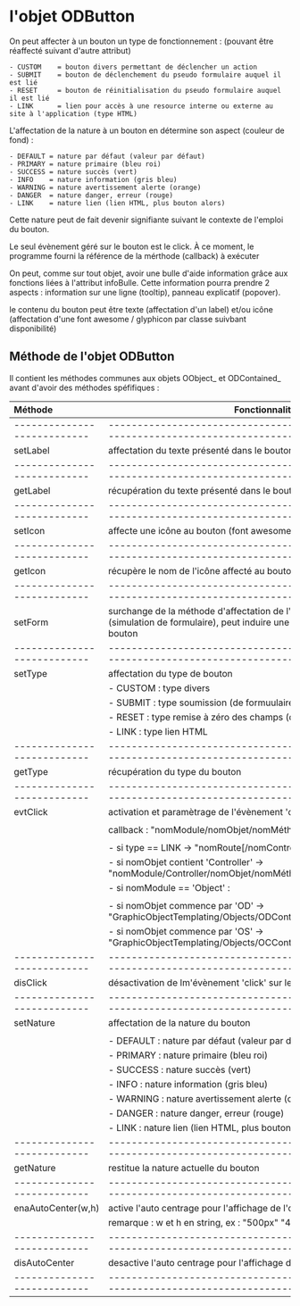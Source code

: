 l'objet ODButton
================

On peut affecter à un bouton un type de fonctionnement : (pouvant être réaffecté suivant d'autre attribut)

	- CUSTOM	= bouton divers permettant de déclencher un action
	- SUBMIT	= bouton de déclenchement du pseudo formulaire auquel il est lié
	- RESET		= bouton de réinitialisation du pseudo formulaire auquel il est lié
	- LINK		= lien pour accès à une resource interne ou externe au site à l'application (type HTML)

L'affectation de la nature à un bouton en détermine son aspect (couleur de fond) :

    - DEFAULT = nature par défaut (valeur par défaut)
    - PRIMARY = nature primaire (bleu roi)
    - SUCCESS = nature succès (vert)
    - INFO    = nature information (gris bleu)
    - WARNING = nature avertissement alerte (orange)
    - DANGER  = nature danger, erreur (rouge)
    - LINK    = nature lien (lien HTML, plus bouton alors)

Cette nature peut de fait devenir signifiante suivant le contexte de l'emploi du bouton.

Le seul évènement géré sur le bouton est le click. À ce moment, le programme fourni la référence de la mérthode (callback) à exécuter

On peut, comme sur tout objet, avoir une bulle d'aide information grâce aux fonctions liées à l'attribut infoBulle.
Cette information pourra prendre 2 aspects : information sur une ligne (tooltip), panneau explicatif (popover).

le contenu du bouton peut être texte (affectation d'un label) et/ou icône (affectation d'une font awesome / glyphicon par classe suivbant disponibilité)

Méthode de l'objet ODButton
---------------------------

Il contient les méthodes communes aux objets OObject_  et ODContained_ avant d'avoir des méthodes spéfifiques :

| Méthode | Fonctionnalité |
| :---  | --- |
| --------------------------- | ------------------------------------------------------------------------------------------------ |
| setLabel          | affectation du texte présenté dans le bouton   |
| --------------------------- | ------------------------------------------------------------------------------------------------ |
| getLabel          | récupération du texte présenté dans le bouton  |
| --------------------------- | ------------------------------------------------------------------------------------------------ |
| setIcon           | affecte une icône au bouton (font awesome / glyphicon) |
| --------------------------- | ------------------------------------------------------------------------------------------------ |
| getIcon           | récupère le nom de l'icône affecté au bouton                                                            |
| --------------------------- | ------------------------------------------------------------------------------------------------ |
| setForm           | surchange de la méthode d'affectation de l'identifiant de regroupement (simulation de formulaire), peut induire une modification du type du bouton                                                         |
| --------------------------- | ------------------------------------------------------------------------------------------------ |
| setType           | affectation du type de bouton                                                                           |
|                   | - CUSTOM : type divers                                                                                  |
|                   | - SUBMIT : type soumission (de formuulaire)                                                             |
|                   | - RESET  : type remise à zéro des champs (de formulaire)                                                |
|                   | - LINK   : type lien HTML                                                                               |
| --------------------------- | ------------------------------------------------------------------------------------------------ |
| getType           | récupération du type du bouton                                                                          |
| --------------------------- | ------------------------------------------------------------------------------------------------ |
| evtClick          | activation et paramètrage de l'évènement 'click' sur le bouton                                          |
|                   |                                                                                                         |
|                   | callback     : "nomModule/nomObjet/nomMéthode"                                                          |
|                   |                                                                                                         |
|                   |  - si type == LINK -> "nomRoute[/nomControlleur[/nomAction[/id]]]"                                      |
|                   |  - si nomObjet contient 'Controller' -> "nomModule/Controller/nomObjet/nomMéthode"                      |
|                   |  - si nomModule == 'Object' :                                                                           |
|                   |                                                                                                         |
|                   |    - si nomObjet commence par 'OD' -> "GraphicObjectTemplating/Objects/ODContained/nomObjet/nomMéthode" |
|                   |    - si nomObjet commence par 'OS' -> "GraphicObjectTemplating/Objects/OCContainer/nomObjet/nomMéthode" |
| --------------------------- | ------------------------------------------------------------------------------------------------ |
| disClick          | désactivation de lm'évènement 'click' sur le bouton                                                     |
| --------------------------- | ------------------------------------------------------------------------------------------------ |
| setNature         | affectation de la nature du bouton                                                                      |
|                   |                                                                                                         |
|                   | - DEFAULT : nature par défaut (valeur par défaut)                                                       |
|                   | - PRIMARY : nature primaire (bleu roi)                                                                  |
|                   | - SUCCESS : nature succès (vert)                                                                        |
|                   | - INFO : nature information (gris bleu)                                                                 |
|                   | - WARNING : nature avertissement alerte (orange)                                                        |
|                   | - DANGER : nature danger, erreur (rouge)                                                                |
|                   | - LINK : nature lien (lien HTML, plus bouton alors)                                                     |
| --------------------------- | ------------------------------------------------------------------------------------------------ |
| getNature         | restitue la nature actuelle du bouton                                                                   |
| --------------------------- | ------------------------------------------------------------------------------------------------ |
| enaAutoCenter(w,h)| active l'auto centrage pour l'affichage de l'objet                                                      |
|                   | remarque : w et h en string, ex : "500px" "40%" "1.5em"                                                 |
| --------------------------- | ------------------------------------------------------------------------------------------------ |
| disAutoCenter     | desactive l'auto centrage pour l'affichage de l'objet                                                   |
| --------------------------- | ------------------------------------------------------------------------------------------------ |
